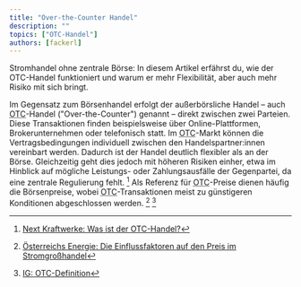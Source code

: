 ```yaml
---
title: "Over-the-Counter Handel"
description: ""
topics: ["OTC-Handel"]
authors: [fackerl]
---
```


Stromhandel ohne zentrale Börse: In diesem Artikel erfährst du, wie der OTC-Handel funktioniert und warum er mehr Flexibilität, aber auch mehr Risiko mit sich bringt.

<!-- more -->

Im Gegensatz zum Börsenhandel erfolgt der außerbörsliche Handel – auch <abbr title="Over-the-Counter">OTC</abbr>-Handel ("Over-the-Counter") genannt – direkt zwischen zwei Parteien. Diese Transaktionen finden beispielsweise über Online-Plattformen, Brokerunternehmen oder telefonisch statt. Im <abbr title="Over-the-Counter">OTC</abbr>-Markt können die Vertragsbedingungen individuell zwischen den Handelspartner:innen vereinbart werden. Dadurch ist der Handel deutlich flexibler als an der Börse. Gleichzeitig geht dies jedoch mit höheren Risiken einher, etwa im Hinblick auf mögliche Leistungs- oder Zahlungsausfälle der Gegenpartei, da eine zentrale Regulierung fehlt. [^kraftwerke] Als Referenz für <abbr title="Over-the-Counter">OTC</abbr>-Preise dienen häufig die Börsenpreise, wobei <abbr title="Over-the-Counter">OTC</abbr>-Transaktionen meist zu günstigeren Konditionen abgeschlossen werden. [^ÖE] [^ig]

[^kraftwerke]: [Next Kraftwerke: Was ist der OTC-Handel?](https://www.next-kraftwerke.de/wissen/otc-handel)
[^ÖE]: [Österreichs Energie: Die Einflussfaktoren auf den Preis im Stromgroßhandel](https://oesterreichsenergie.at/publikationen/dossiers/stromgrosshandel)
[^ig]: [IG: OTC-Definition](https://www.ig.com/at/trading-glossar/otc-definition)
[^captrader]: [Captrader: OTC - Over the Counter](https://www.captrader.com/glossar/otc-over-the-counter/)
